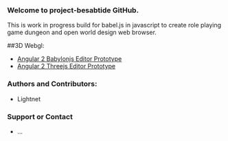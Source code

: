 ### Welcome to project-besabtide GitHub.

 This is work in progress build for babel.js in javascript to create role playing game dungeon and open world design web browser.

##3D Webgl:

 * [Angular 2 Babylonjs Editor Prototype]()
 * [Angular 2 Threejs Editor Prototype]()
 
### Authors and Contributors:

 * Lightnet

### Support or Contact

 * ...
